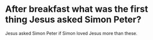 # After breakfast what was the first thing Jesus asked Simon Peter?

Jesus asked Simon Peter if Simon loved Jesus more than these.

